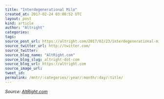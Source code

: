 ```yaml
---
title: "Interdegenerational Milo"
created_at: 2017-02-24 03:08:52 UTC
layout: post
kind: article
author: "Altright"
categories: 
tags: 
source_post_url: https://altright.com/2017/02/23/interdegenerational-milo/
source_twitter_url: http://twitter.com/
source_twitter: 
source_blog_name: "AltRight.com"
source_blog_slug: altright-dot-com
source_blog_url: https://altright.com
source_image_url: 
tweet_id:
permalink: /mntr/:categories/:year/:month/:day/:title/
---
```

<div class="">
    <i>Source: <a href="https://altright.com">AltRight.com</a></i>
</div>
